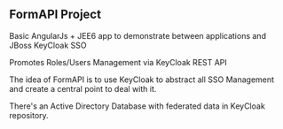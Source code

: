 ## FormAPI Project

Basic AngularJs + JEE6 app to demonstrate between applications and JBoss KeyCloak SSO

Promotes Roles/Users Management via KeyCloak REST API

The idea of FormAPI is to use KeyCloak to abstract all SSO Management and create a central point to deal with it.

There's an Active Directory Database with federated data in KeyCloak repository.

